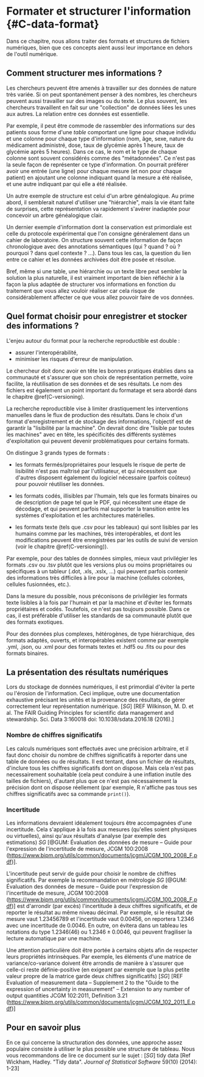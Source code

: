 # Formater et structurer l'information {#C-data-format}

Dans ce chapitre, nous allons traiter des formats et structures 
de fichiers numériques, bien que ces concepts aient aussi leur importance
en dehors de l'outil numérique. 


## Comment structurer mes informations ?

Les chercheurs peuvent être amenés à travailler sur des données de
nature très variée. Si on peut spontanément penser à des nombres, les chercheurs peuvent aussi
travailler sur des images ou du texte. Le plus souvent, les chercheurs travaillent en fait sur une "collection" de données liées les unes aux autres. La relation entre ces données est essentielle. 

Par exemple, il peut être commode de rassembler des informations sur
des patients sous forme d'une *table* comportant une ligne pour chaque
individu et une colonne pour chaque type d'information (nom, âge,
sexe, nature du médicament administré, dose, taux de glycémie après 1
heure, taux de glycémie après 5 heures). Dans ce cas, le nom et le
type de chaque colonne sont souvent considérés comme des
"métadonnées". Ce n'est pas la seule façon de représenter ce type
d'information. On pourrait préférer avoir une entrée (une ligne) pour chaque
mesure (et non pour chaque patient) en ajoutant une colonne indiquant
quand la mesure a été réalisée, et une autre indiquant par qui elle a été réalisée. 

Un autre exemple de structure est celui d'un arbre généalogique. Au prime abord, il semblerait naturel d'utiliser une
"hiérarchie", mais la vie étant faite de surprises, cette représentation va rapidement s'avérer inadaptée pour concevoir un arbre généalogique clair.

Un dernier exemple d'information dont la conservation est primordiale
est celle du protocole expérimental que l'on consigne généralement
dans un cahier de laboratoire. On structure souvent cette information
de façon chronologique avec des annotations sémantiques (qui ? quand ?
où ? pourquoi ? dans quel contexte ? ...). Dans tous les cas, la question
du lien entre ce cahier et les données archivées doit être posée et
résolue.

Bref, même si une table, une hiérarchie ou un texte libre peut
sembler la solution la plus naturelle, il est vraiment important de
bien réfléchir à la façon la plus adaptée de structurer vos
informations en fonction du traitement que vous allez vouloir réaliser
car cela risque de considérablement affecter ce que vous allez pouvoir
faire de vos données.


## Quel format choisir pour enregistrer et stocker des informations ?

L'enjeu autour du format pour la recherche reproductible est double : 

 - assurer l'interopérabilité,
 - minimiser les risques d'erreur de manipulation.
 
Le chercheur doit donc avoir en tête les bonnes pratiques établies dans sa communauté et 
s'assurer que son choix de représentation permette, voire facilite,
la réutilisation de ses données et de ses résultats. Le nom des fichiers est également 
un point important du formatage et sera abordé dans le chapitre \@ref(C-versioning).


La recherche reproductible vise à limiter drastiquement les interventions manuelles dans le flux de production des résultats. 
Dans le choix d'un format d'enregistrement et de stockage des informations, l'objectif est de garantir la "lisibilité
par la machine". On devrait donc dire "lisible par toutes les machines" avec en tête,
les spécificités des différents systèmes d'exploitation qui peuvent devenir problématiques
pour certains formats. 

On distingue 3 grands types de formats :

 - les formats fermés/propriétaires pour lesquels le risque de perte de
 lisibilité n'est pas maîtrisé par l'utilisateur, et qui nécessitent que
 d'autres disposent également du logiciel nécessaire (parfois coûteux) pour
 pouvoir réutiliser les données.
  
 - les formats codés, illisibles par l'humain, tels que les formats binaires ou de
 description de page tel que le PDF, qui nécessitent une étape de décodage, et
 qui peuvent parfois mal supporter la transition entre les systèmes
 d'exploitation et les architectures matérielles.
 
 - les formats texte (tels que .csv pour les tableaux) qui sont lisibles par les
 humains comme par les machines, très interopérables, et dont les
 modifications peuvent être enregistrées par les outils de suivi de version
 (voir le chapitre \@ref(C-versioning)).

Par exemple, pour des tables de données simples, mieux vaut privilégier les formats .csv ou .tsv plutôt que les versions plus ou moins propriétaires ou spécifiques à un tableur (.dot, .xls, .xslx, ...) qui peuvent parfois contenir des
informations très difficiles à lire pour la machine (cellules colorées, cellules
fusionnées, etc.).

Dans la mesure du possible, nous préconisons de privilégier les
formats texte lisibles à la fois par l'humain et par la machine et
d'éviter les formats propriétaires et codés. Toutefois, ce n'est pas toujours
possible. Dans ce cas, il est préférable d'utiliser les standards de sa
communauté plutôt que des formats exotiques.

Pour des données plus complexes, hétérogènes, de type hiérarchique, des formats
adaptés, ouverts, et interopérables existent comme par exemple .yml, .json, ou .xml
pour des formats textes et .hdf5 ou .fits ou pour des formats binaires.


## La présentation des résultats numériques

Lors du stockage de données numériques, il est primordial d'éviter la perte ou l'érosion 
de l'information. Ceci implique, outre une documentation exhaustive précisant
les unités et la provenance des résultats, de gérer correctement leur représentation 
numérique. [*SG*] [REF Wilkinson, M. D. et al. The FAIR Guiding Principles for scientific
data management and stewardship. Sci. Data 3:160018 doi:
10.1038/sdata.2016.18 (2016).]

### Nombre de chiffres significatifs

Les calculs numériques sont effectués avec une précision arbitraire, et il faut donc 
choisir du nombre de chiffres significatifs à reporter dans une table de données ou de 
résultats. Il est tentant, dans un fichier de résultats, d'inclure tous les chiffres 
significatifs dont on dispose. Mais cela n'est pas necessairement souhaitable (cela peut conduire 
à une inflation inutile des tailles de fichiers), d'autant plus que ce n'est pas nécessairement la précision
dont on dispose réellement (par exemple, R n'affiche pas tous ses chiffres significatifs avec 
sa commande `print()`). 


### Incertitude

Les informations devraient idéalement toujours être accompagnées d'une incertitude. Cela 
s'applique à la fois aux mesures (qu'elles soient physiques ou virtuelles), ainsi qu'aux 
résultats d'analyse (par exemple des estimations) *SG* [@GUM: Évaluation des données de mesure – 
Guide pour l'expression de l'incertitude de mesure, JCGM 100:2008 
(https://www.bipm.org/utils/common/documents/jcgm/JCGM_100_2008_F.pdf)].

L'incertitude peut servir de guide pour choisir le nombre de chiffres significatifs. Par exemple la recommandation en métrologie 
*SG* [@GUM: Évaluation des données de mesure – 
Guide pour l'expression de l'incertitude de mesure, JCGM 100:2008 
(https://www.bipm.org/utils/common/documents/jcgm/JCGM_100_2008_F.pdf)]
est d'arrondir (par excès) l'incertitude à 
deux chiffres significatifs, et de reporter le résultat au même niveau décimal. Par exemple, 
si le résultat de mesure vaut 1.23456789 et l'incertitude vaut 0.00456, on reportera 1.2346 
avec une incertitude de 0.0046. En outre, on évitera dans un tableau les notations du type $1.2346(46)$ 
ou $1.2346 \pm 0.0046$, qui peuvent fragiliser la lecture automatique par une machine.

Une attention particulière doit être portée à certains objets afin de respecter leurs propriétés
intrinsèques. Par exemple, les éléments d'une matrice de variance/co-variance doivent être
arrondis de manière à s'assurer que celle-ci reste définie-positive (en exigeant par exemple 
que la plus petite valeur propre de la matrice garde deux chiffres significatifs) [*SG*] 
[REF Evaluation of measurement data – Supplement 2 to the "Guide to the expression of 
uncertainty in measurement" – Extension to any number of output quantities JCGM 102:2011, Definition 3.21  
(https://www.bipm.org/utils/common/documents/jcgm/JCGM_102_2011_E.pdf)]



## Pour en savoir plus

En ce qui concerne la structuration des données, une approche assez
populaire consiste à utiliser le plus possible une structure de tableau. Nous vous recommandons de lire ce document sur le sujet :
[*SG*] tidy data [Ref Wickham, Hadley. "Tidy data". *Journal of Statistical Software* 59(10) (2014): 1-23]


